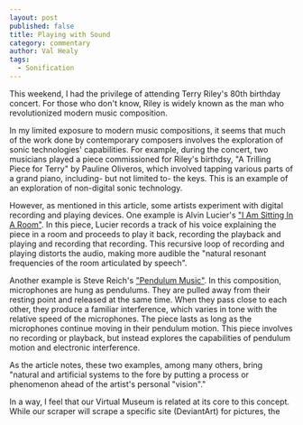 ```yaml
---
layout: post
published: false
title: Playing with Sound
category: commentary
author: Val Healy
tags: 
  - Sonification
---
```


This weekend, I had the privilege of attending Terry Riley's 80th birthday concert. For those who don't know, Riley is widely known as the man who revolutionized modern music composition. 

In my limited exposure to modern music compositions, it seems that much of the work done by contemporary composers involves the exploration of sonic technologies' capabilities. For example, during the concert, two musicians played a piece commissioned for Riley's birthdsy, "A Trilling Piece for Terry" by Pauline Oliveros, which involved tapping various parts of a grand piano, including- but not limited to- the keys. This is an example of an exploration of non-digital sonic technology.

However, as mentioned in this article, some artists experiment with digital recording and playing devices. One example is Alvin Lucier's ["I Am Sitting In A Room"](https://www.youtube.com/watch?v=2jU9mJbJsQ8). In this piece, Lucier records a track of his voice explaining the piece in a room and proceeds to play it back, recording the playback and playing and recording that recording. This recursive loop of recording and playing distorts the audio, making more audible the "natural resonant frequencies of the room articulated by speech". 

Another example is Steve Reich's ["Pendulum Music"](https://www.youtube.com/watch?v=fU6qDeJPT-w). In this composition, microphones are hung as pendulums. They are pulled away from their resting point and released at the same time. When they pass close to each other, they produce a familiar interference, which varies in tone with the relative speed of the microphones. The piece lasts as long as the microphones continue moving in their pendulum motion. This piece involves no recording or playback, but instead explores the capabilities of pendulum motion and electronic interference. 

As the article notes, these two examples, among many others, bring "natural and artificial systems to the fore by putting a process or phenomenon ahead of the artist's personal "vision"." 

In a way, I feel that our Virtual Museum is related at its core to this concept. While our scraper will scrape a specific site (DeviantArt) for pictures, the 
